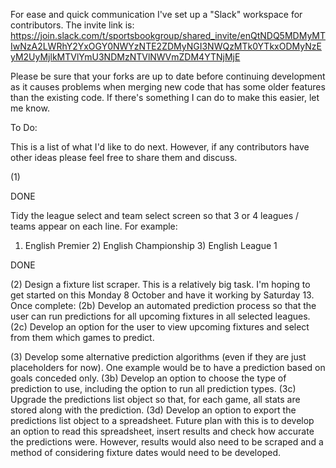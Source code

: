 For ease and quick communication I've set up a "Slack" workspace for contributors.
The invite link is: https://join.slack.com/t/sportsbookgroup/shared_invite/enQtNDQ5MDMyMTIwNzA2LWRhY2YxOGY0NWYzNTE2ZDMyNGI3NWQzMTk0YTkxODMyNzEyM2UyMjlkMTVlYmU3NDMzNTVlNWVmZDM4YTNjMjE

Please be sure that your forks are up to date before continuing development as it causes problems when merging new code that has some older features than the existing code.
If there's something I can do to make this easier, let me know.

To Do:

This is a list of what I'd like to do next. However, if any contributors have other ideas please feel free to share them and discuss.

(1)

DONE

Tidy the league select and team select screen so that 3 or 4 leagues / teams appear on each line.
For example:

1) English Premier   2) English Championship    3) English League 1

DONE

(2)
Design a fixture list scraper.
This is a relatively big task. I'm hoping to get started on this Monday 8 October and have it working by Saturday 13.
Once complete:
  (2b)
  Develop an automated prediction process so that the user can run predictions for all upcoming fixtures in all selected leagues.
  (2c)
  Develop an option for the user to view upcoming fixtures and select from them which games to predict.
  
(3)
Develop some alternative prediction algorithms (even if they are just placeholders for now).
One example would be to have a prediction based on goals conceded only.
  (3b)
  Develop an option to choose the type of prediction to use, including the option to run all prediction types.
  (3c)
  Upgrade the predictions list object so that, for each game, all stats are stored along with the prediction.
  (3d)
  Develop an option to export the predictions list object to a spreadsheet.
  Future plan with this is to develop an option to read this spreadsheet, insert results and check how accurate the predictions       were. However, results would also need to be scraped and a method of considering fixture dates would need to be developed.
